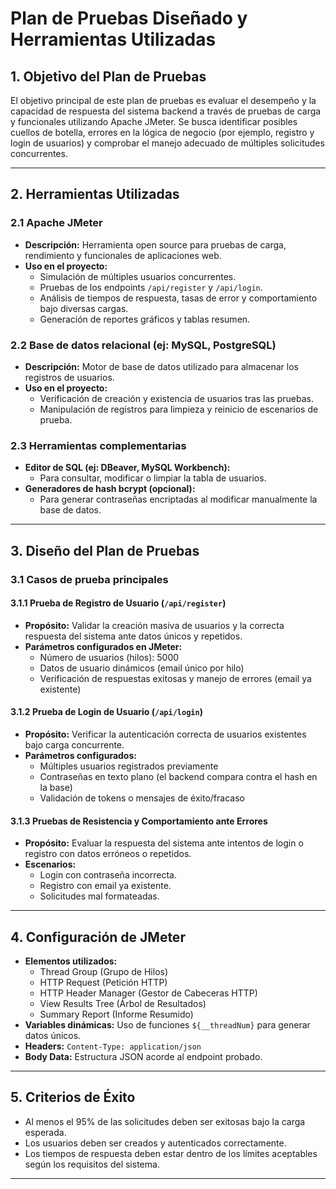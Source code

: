 # Plan de Pruebas Diseñado y Herramientas Utilizadas

## 1. Objetivo del Plan de Pruebas

El objetivo principal de este plan de pruebas es evaluar el desempeño y la capacidad de respuesta del sistema backend a través de pruebas de carga y funcionales utilizando Apache JMeter. Se busca identificar posibles cuellos de botella, errores en la lógica de negocio (por ejemplo, registro y login de usuarios) y comprobar el manejo adecuado de múltiples solicitudes concurrentes.

---

## 2. Herramientas Utilizadas

### 2.1 Apache JMeter
- **Descripción:** Herramienta open source para pruebas de carga, rendimiento y funcionales de aplicaciones web.
- **Uso en el proyecto:** 
  - Simulación de múltiples usuarios concurrentes.
  - Pruebas de los endpoints `/api/register` y `/api/login`.
  - Análisis de tiempos de respuesta, tasas de error y comportamiento bajo diversas cargas.
  - Generación de reportes gráficos y tablas resumen.

### 2.2 Base de datos relacional (ej: MySQL, PostgreSQL)
- **Descripción:** Motor de base de datos utilizado para almacenar los registros de usuarios.
- **Uso en el proyecto:**
  - Verificación de creación y existencia de usuarios tras las pruebas.
  - Manipulación de registros para limpieza y reinicio de escenarios de prueba.

### 2.3 Herramientas complementarias
- **Editor de SQL (ej: DBeaver, MySQL Workbench):**
  - Para consultar, modificar o limpiar la tabla de usuarios.
- **Generadores de hash bcrypt (opcional):**
  - Para generar contraseñas encriptadas al modificar manualmente la base de datos.

---

## 3. Diseño del Plan de Pruebas

### 3.1 Casos de prueba principales

#### 3.1.1 Prueba de Registro de Usuario (`/api/register`)
- **Propósito:** Validar la creación masiva de usuarios y la correcta respuesta del sistema ante datos únicos y repetidos.
- **Parámetros configurados en JMeter:**
  - Número de usuarios (hilos): 5000
  - Datos de usuario dinámicos (email único por hilo)
  - Verificación de respuestas exitosas y manejo de errores (email ya existente)

#### 3.1.2 Prueba de Login de Usuario (`/api/login`)
- **Propósito:** Verificar la autenticación correcta de usuarios existentes bajo carga concurrente.
- **Parámetros configurados:**
  - Múltiples usuarios registrados previamente
  - Contraseñas en texto plano (el backend compara contra el hash en la base)
  - Validación de tokens o mensajes de éxito/fracaso

#### 3.1.3 Pruebas de Resistencia y Comportamiento ante Errores
- **Propósito:** Evaluar la respuesta del sistema ante intentos de login o registro con datos erróneos o repetidos.
- **Escenarios:**
  - Login con contraseña incorrecta.
  - Registro con email ya existente.
  - Solicitudes mal formateadas.

---

## 4. Configuración de JMeter

- **Elementos utilizados:**
  - Thread Group (Grupo de Hilos)
  - HTTP Request (Petición HTTP)
  - HTTP Header Manager (Gestor de Cabeceras HTTP)
  - View Results Tree (Árbol de Resultados)
  - Summary Report (Informe Resumido)
- **Variables dinámicas:** Uso de funciones `${__threadNum}` para generar datos únicos.
- **Headers:** `Content-Type: application/json`
- **Body Data:** Estructura JSON acorde al endpoint probado.

---

## 5. Criterios de Éxito

- Al menos el 95% de las solicitudes deben ser exitosas bajo la carga esperada.
- Los usuarios deben ser creados y autenticados correctamente.
- Los tiempos de respuesta deben estar dentro de los límites aceptables según los requisitos del sistema.

---


